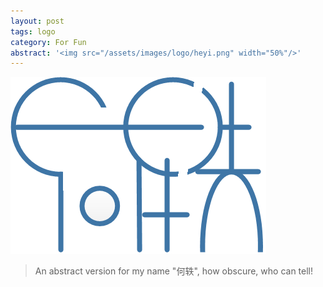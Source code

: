 ```yaml
---
layout: post
tags: logo
category: For Fun
abstract: '<img src="/assets/images/logo/heyi.png" width="50%"/>'
---
```


![](/assets/images/logo/heyi.png)

> An abstract version for my name "何轶", how obscure, who can tell!
